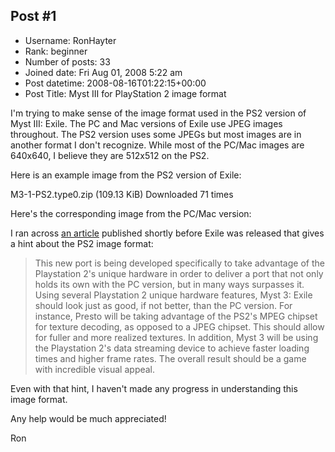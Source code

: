## Post #1
- Username: RonHayter
- Rank: beginner
- Number of posts: 33
- Joined date: Fri Aug 01, 2008 5:22 am
- Post datetime: 2008-08-16T01:22:15+00:00
- Post Title: Myst III for PlayStation 2 image format

I'm trying to make sense of the image format used in the PS2 version of Myst III: Exile. The PC and Mac versions of Exile use JPEG images throughout. The PS2 version uses some JPEGs but most images are in another format I don't recognize. While most of the PC/Mac images are 640x640, I believe they are 512x512 on the PS2.

Here is an example image from the PS2 version of Exile:


 M3-1-PS2.type0.zip
(109.13 KiB) Downloaded 71 times



Here's the corresponding image from the PC/Mac version:


I ran across [an article](http://www.psxextreme.com/ps2-previews/285.html) published shortly before Exile was released that gives a hint about the PS2 image format:

> This new port is being developed specifically to take advantage of the Playstation 2's unique hardware in order to deliver a port that not only holds its own with the PC version, but in many ways surpasses it. Using several Playstation 2 unique hardware features, Myst 3: Exile should look just as good, if not better, than the PC version. For instance, Presto will be taking advantage of the PS2's MPEG chipset for texture decoding, as opposed to a JPEG chipset. This should allow for fuller and more realized textures. In addition, Myst 3 will be using the Playstation 2's data streaming device to achieve faster loading times and higher frame rates. The overall result should be a game with incredible visual appeal.

Even with that hint, I haven't made any progress in understanding this image format. 

Any help would be much appreciated!

Ron
